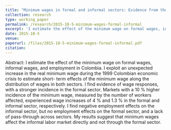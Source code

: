 ```yaml
---
title: "Minimum wages in formal and informal sectors: Evidence from the Colombian crisis"
collection: research
type: working_paper
permalink: /research/2015-10-5-minimum-wages-formal-informal
excerpt: 'I estimate the effect of the minimum wage on formal wages, informal wages, and employment in Colombia. I exploit an unexpected increase in the real minimum wage during the 1999 Colombian economic crisis to estimate short- term effects of the minimum wage along the distribution of wages in both sectors. I find evidence of wage responses, with a stronger incidence in the formal sector. '
date: 2015-10-5
venue: 
paperurl: /files/2015-10-5-minimum-wages-formal-informal.pdf
citation: 
---
```

Abstract: I estimate the effect of the minimum wage on formal wages, informal wages, and employment in Colombia. I exploit an unexpected increase in the real minimum wage during the 1999 Colombian economic crisis to estimate short- term effects of the minimum wage along the distribution of wages in both sectors. I find evidence of wage responses, with a stronger incidence in the formal sector. Markets with a 10 % higher incidence of the minimum wage, measured by the number of workers affected, experienced wage increases of 4 % and 1.3 % in the formal and informal sector, respectively. I find negative employment effects on the informal sector, but no employment effects on the formal sector, and a lack of pass-through across sectors. My results suggest that minimum wages affect the informal labor market directly and not through the formal sector.

